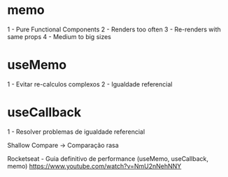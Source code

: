 # memo

1 - Pure Functional Components
2 - Renders too often
3 - Re-renders with same props
4 - Medium to big sizes


# useMemo

1 - Evitar re-calculos complexos
2 - Igualdade referencial

# useCallback

1 - Resolver problemas de igualdade referencial


Shallow Compare -> Comparação rasa


Rocketseat - Guia definitivo de performance (useMemo, useCallback, memo)
https://www.youtube.com/watch?v=NmU2nNehNNY 